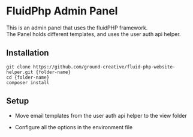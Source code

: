  # FluidPhp Admin Panel
 
 This is an admin panel that uses the fluidPHP framework. <br>
 The Panel holds different templates, and uses the user auth api helper.
 
 ## Installation 
 
 ```
 git clone https://github.com/ground-creative/fluid-php-website-helper.git {folder-name}
 cd {folder-name}
 composer install
 ```
 
 ## Setup
 
 - Move email templates from the user auth api helper to the view folder
 
 - Configure all the options in the environment file